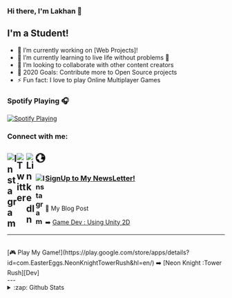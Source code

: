 ### Hi there, I'm Lakhan 👋


## I'm a Student!

- 🔭 I’m currently working on [Web Projects]!
- 🌱 I’m currently learning to live life without problems 🤣
- 👯 I’m looking to collaborate with other content creators
- 🥅 2020 Goals: Contribute more to Open Source projects
- ⚡ Fun fact: I love to play Online Multiplayer Games

### Spotify Playing 🎧
[<img src="https://now-playing-codestackr.vercel.app/api/spotify-playing" alt=" Spotify Playing" width="350" />](https://open.spotify.com/track/0zzVTGyRrWpQu8Fr28NRAv?si=CSuWUSw1T-ySIfXiBJGpPQ)

### Connect with me:
[<img align="left" alt=" Instagram" width="22px" src="https://cdn.jsdelivr.net/npm/simple-icons@v3/icons/instagram.svg" />][instagram]
[<img align="left" alt="Twitter" width="22px" src="https://cdn.jsdelivr.net/npm/simple-icons@v3/icons/twitter.svg" />][twitter]
[<img align="left" alt="LinkedIn" width="22px" src="https://cdn.jsdelivr.net/npm/simple-icons@v3/icons/linkedin.svg" />][linkedin]
[<img align="left" alt="no alternative" width="22px" src="https://raw.githubusercontent.com/iconic/open-iconic/master/svg/globe.svg" />][website]
<br>
---

### [<img align="left" alt=" Instagram" width="22px" src="https://img.icons8.com/nolan/2x/news.png" />][newsletter][SignUp to My NewsLetter!][newsletter]
<br>
<br>
📕 My Blog Post
<!-- BLOG-POST-LIST:START -->

➡️ [Game Dev : Using Unity 2D](https://deploy-preview-47--learnturtle.netlify.app/articles/game/game-dev-with-unity/)

<!-- BLOG-POST-LIST:END -->
---
<br>
[🎮 Play My Game!](https://play.google.com/store/apps/details?id=com.EasterEggs.NeonKnightTowerRush&hl=en/) 
<!-- Game-POST-LIST:START -->
➡️ [Neon Knight :Tower Rush][Dev]
<!-- Game-POST-LIST:END -->
<br>
---
<details>
  <summary>:zap: Github Stats</summary>

  <img align="left" alt="EpicStarBoy's Github Stats" src="https://github-readme-stats.codestackr.vercel.app/api?username=LakhanKumawat&show_icons=true&theme=algolia&hide_border=true" />

[![Top Langs](https://github-readme-stats.vercel.app/api/top-langs/?username=LakhanKumawat&theme=algolia&layout=compact)](https://github.com/anuraghazra/github-readme-stats)
</details>

[website]: https://lakhankumawat.github.io/MY3RDWEBPAGE/
[twitter]: https://twitter.com/KNKUMWT1
[instagram]: https://www.instagram.com/_.lakhan.__/
[linkedin]: https://www.linkedin.com/in/lakhan-kumawat-7414391a2/?lipi=urn%3Ali%3Apage%3Ad_flagship3_feed%3B64Eho2C7RZuT2SxDPwg0DA%3D%3D
[newsletter]:https://damp-peak-39956.herokuapp.com/
[Dev]: https://play.google.com/store/apps/details?id=com.EasterEggs.NeonKnightTowerRush&hl=en/
